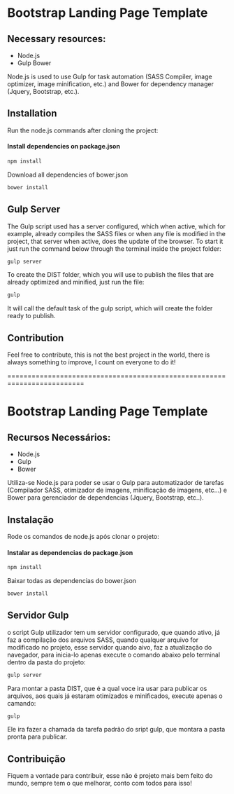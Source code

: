 # Bootstrap Landing Page Template

## Necessary resources:

- Node.js
- Gulp
Bower

Node.js is used to use Gulp for task automation (SASS Compiler, image optimizer, image minification, etc.) and Bower for dependency manager (Jquery, Bootstrap, etc.).

## Installation

Run the node.js commands after cloning the project:

#### Install dependencies on package.json

```bash
npm install
```

Download all dependencies of bower.json

```bash
bower install
```

## Gulp Server

The Gulp script used has a server configured, which when active, which for example, already compiles the SASS files or when any file is modified in the project, that server when active, does the update of the browser.
To start it just run the command below through the terminal inside the project folder:

```bash
gulp server
```

To create the DIST folder, which you will use to publish the files that are already optimized and minified, just run the file:

```bash
gulp
```

It will call the default task of the gulp script, which will create the folder ready to publish.

## Contribution

Feel free to contribute, this is not the best project in the world, there is always something to improve, I count on everyone to do it!

=========================================================================

# Bootstrap Landing Page Template

## Recursos Necessários:

- Node.js
- Gulp
- Bower

Utiliza-se Node.js para poder se usar o Gulp para automatizador de tarefas (Compilador SASS, otimizador de imagens, minificação de imagens, etc...) e Bower para gerenciador de dependencias (Jquery, Bootstrap, etc..).

## Instalação

Rode os comandos de node.js após clonar o projeto:

#### Instalar as dependencias do package.json

```bash
npm install 
```

Baixar todas as dependencias do bower.json

```bash
bower install
```

## Servidor Gulp

o script Gulp utilizador tem um servidor configurado, que quando ativo, já faz a compilação dos arquivos SASS, quando qualquer arquivo for modificado no projeto, esse servidor quando aivo, faz a atualização do navegador,
para inicia-lo apenas execute o comando abaixo pelo terminal dentro da pasta do projeto:

```bash
gulp server
```

Para montar a pasta DIST, que é a qual voce ira usar para publicar os arquivos, aos quais já estaram otimizados e minificados, execute apenas o camando:

```bash
gulp
```

Ele ira fazer a chamada da tarefa padrão do sript gulp, que montara a pasta pronta para publicar.

## Contribuição

Fiquem a vontade para contribuir, esse não é projeto mais bem feito do mundo, sempre tem o que melhorar, conto com todos para isso!